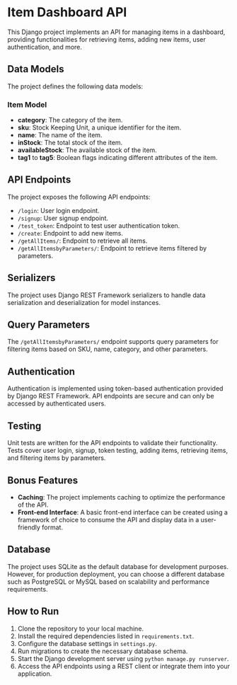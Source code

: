 # Item Dashboard API

This Django project implements an API for managing items in a dashboard, providing functionalities for retrieving items, adding new items, user authentication, and more.

## Data Models

The project defines the following data models:

### Item Model

- **category**: The category of the item.
- **sku**: Stock Keeping Unit, a unique identifier for the item.
- **name**: The name of the item.
- **inStock**: The total stock of the item.
- **availableStock**: The available stock of the item.
- **tag1** to **tag5**: Boolean flags indicating different attributes of the item.

## API Endpoints

The project exposes the following API endpoints:

- `/login`: User login endpoint.
- `/signup`: User signup endpoint.
- `/test_token`: Endpoint to test user authentication token.
- `/create`: Endpoint to add new items.
- `/getAllItems/`: Endpoint to retrieve all items.
- `/getAllItemsbyParameters/`: Endpoint to retrieve items filtered by parameters.

## Serializers

The project uses Django REST Framework serializers to handle data serialization and deserialization for model instances.

## Query Parameters

The `/getAllItemsbyParameters/` endpoint supports query parameters for filtering items based on SKU, name, category, and other parameters.

## Authentication

Authentication is implemented using token-based authentication provided by Django REST Framework. API endpoints are secure and can only be accessed by authenticated users.

## Testing

Unit tests are written for the API endpoints to validate their functionality. Tests cover user login, signup, token testing, adding items, retrieving items, and filtering items by parameters.

## Bonus Features

- **Caching**: The project implements caching to optimize the performance of the API.
- **Front-end Interface**: A basic front-end interface can be created using a framework of choice to consume the API and display data in a user-friendly format.

## Database

The project uses SQLite as the default database for development purposes. However, for production deployment, you can choose a different database such as PostgreSQL or MySQL based on scalability and performance requirements.

## How to Run

1. Clone the repository to your local machine.
2. Install the required dependencies listed in `requirements.txt`.
3. Configure the database settings in `settings.py`.
4. Run migrations to create the necessary database schema.
5. Start the Django development server using `python manage.py runserver`.
6. Access the API endpoints using a REST client or integrate them into your application.
